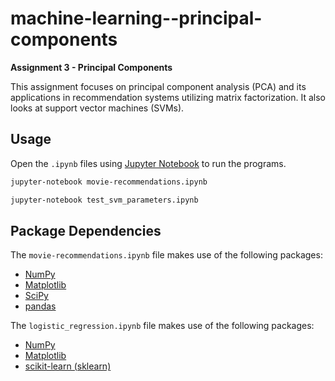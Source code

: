 # machine-learning--principal-components

**Assignment 3 - Principal Components**

This assignment focuses on principal component analysis (PCA) and its applications in recommendation systems utilizing matrix factorization. It also looks at support vector machines (SVMs).

## Usage

Open the `.ipynb` files using [Jupyter Notebook](https://jupyter.org) to run the programs.

```bash
jupyter-notebook movie-recommendations.ipynb
```

```bash
jupyter-notebook test_svm_parameters.ipynb
```

## Package Dependencies

The `movie-recommendations.ipynb` file makes use of the following packages:

* [NumPy](https://numpy.org)
* [Matplotlib](https://matplotlib.org)
* [SciPy](https://scipy.org/)
* [pandas](https://pandas.pydata.org)

The `logistic_regression.ipynb` file makes use of the following packages:

* [NumPy](https://numpy.org)
* [Matplotlib](https://matplotlib.org)
* [scikit-learn (sklearn)](https://scikit-learn.org/stable/)
